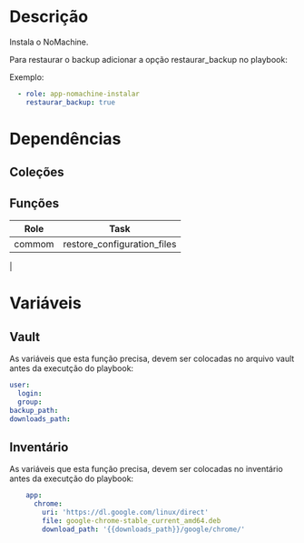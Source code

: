 # Descrição

Instala o NoMachine.

Para restaurar o backup adicionar a opção restaurar_backup no playbook:

Exemplo:
```yaml
  - role: app-nomachine-instalar
    restaurar_backup: true
```

# Dependências

## Coleções

## Funções

|Role|Task|
| :---: | :---: |
|commom|restore_configuration_files|
| 

# Variáveis

## Vault

As variáveis que esta função precisa, devem ser colocadas no arquivo vault antes da executção do playbook:

```yaml
user:
  login: 
  group: 
backup_path: 
downloads_path:
```

## Inventário

As variáveis que esta função precisa, devem ser colocadas no inventário antes da executção do playbook:

```yaml
    app:
      chrome:
        uri: 'https://dl.google.com/linux/direct'
        file: google-chrome-stable_current_amd64.deb
        download_path: '{{downloads_path}}/google/chrome/'
```
